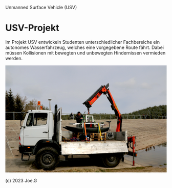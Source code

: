 Unmanned Surface Vehicle (USV)
# USV-Projekt

Im Projekt USV entwickeln Studenten unterschiedlicher Fachbereiche ein autonomes Wasserfahrzeug, welches eine vorgegebene Route fährt. Dabei müssen Kollisionen mit bewegten und unbewegten Hindernissen vermieden werden.

![USV](https://github.com/Feinmechaniker/USV/blob/main/00%20doc/00%20doc/USV.jpg)

(c) 2023 Joe.G